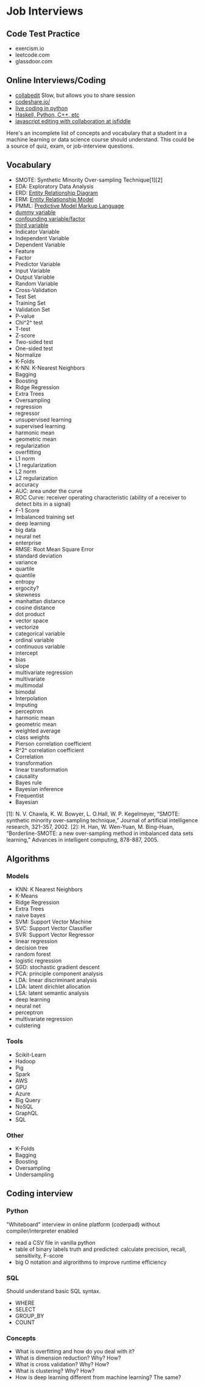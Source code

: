 # Job Interviews

## Code Test Practice

* exercism.io
* leetcode.com
* glassdoor.com

## Online Interviews/Coding

* [collabedit](collabedit.com) Slow, but allows you to share session
* [codeshare.io/](https://codeshare.io/)
* [live coding in python](http://pythontutor.com/live.html#mode=edit)
* [Haskell, Python, C++, etc](http://codepad.org/)
* [javascript editing with collaboration at jsfiddle](https://jsfiddle.net/)

Here's an incomplete list of concepts and vocabulary that a student in a machine learning or data science course should understand.
This could be a source of quiz, exam, or job-interview questions.

## Vocabulary

- SMOTE: Synthetic Minority Over-sampling Technique[1][2]
- EDA: Exploratory Data Analysis
- ERD: [Entity Relationship Diagram](https://en.wikipedia.org/wiki/Entity%E2%80%93relationship_model)
- ERM: [Entity Relationship Model](https://en.wikipedia.org/wiki/Entity%E2%80%93relationship_model)
- PMML: [Predictive Model Markup Language](http://www.kdnuggets.com/faq/pmml.html)
- [dummy variable](http://pandas.pydata.org/pandas-docs/stable/generated/pandas.get_dummies.html)
- [confounding variable/factor](https://en.wikipedia.org/wiki/Confounding)
- [third variable](https://en.wikipedia.org/wiki/Confounding)
- Indicator Variable
- Independent Variable
- Dependent Variable
- Feature
- Factor
- Predictor Variable
- Input Variable
- Output Variable
- Random Variable
- Cross-Validation
- Test Set
- Training Set
- Validation Set
- P-value
- Chi^2^ test
- T-test
- Z-score
- Two-sided test
- One-sided test
- Normalize
- K-Folds
- K-NN: K-Nearest Neighbors
- Bagging
- Boosting
- Ridge Regression
- Extra Trees
- Oversampling
- regression
- regressor
- unsupervised learning
- supervised learning
- harmonic mean
- geometric mean
- regularization
- overfitting
- L1 norm
- L1 regularization
- L2 norm
- L2 regularization
- accuracy
- AUC: area under the curve
- ROC Curve: receiver operating characteristic (ability of a receiver to detect bits in a signal)
- F-1 Score
- Imbalanced training set
- deep learning
- big data
- neural net
- enterprise
- RMSE: Root Mean Square Error
- standard deviation
- variance
- quartile
- quantile
- entropy
- ergocity?
- skewness
- manhattan distance
- cosine distance
- dot product
- vector space
- vectorize
- categorical variable
- ordinal variable
- continuous variable
- intercept
- bias
- slope
- multivariate regression
- multivariate
- multimodal
- bimodal
- Interpolation
- Imputing
- perceptron
- harmonic mean
- geometric mean
- weighted average
- class weights
- Pierson correlation coefficient
- R^2^ correlation coefficient
- Correlation
- transformation
- linear transformation
- causality
- Bayes rule
- Bayesian inference
- Frequentist
- Bayesian

[1]: N. V. Chawla, K. W. Bowyer, L. O.Hall, W. P. Kegelmeyer, “SMOTE: synthetic minority over-sampling technique,” Journal of artificial intelligence research, 321-357, 2002.
[2]: H. Han, W. Wen-Yuan, M. Bing-Huan, “Borderline-SMOTE: a new over-sampling method in imbalanced data sets learning,” Advances in intelligent computing, 878-887, 2005.

## Algorithms

### Models

- KNN: K Nearest Neighbors
- K-Means
- Ridge Regression
- Extra Trees
- naive bayes
- SVM: Support Vector Machine
- SVC: Support Vector Classifier
- SVR: Support Vector Regressor
- linear regression
- decision tree
- random forest
- logistic regression
- SGD: stochastic gradient descent
- PCA: principle component analysis
- LDA: linear discriminant analysis
- LDA: latent dirichlet allocation
- LSA: latent semantic analysis
- deep learning
- neural net
- perceptron
- multivariate regression
- culstering

### Tools

- Scikit-Learn
- Hadoop
- Pig
- Spark
- AWS
- GPU
- Azure
- Big Query
- NoSQL
- GraphQL
- SQL

### Other

- K-Folds
- Bagging
- Boosting
- Oversampling
- Undersampling

## Coding interview

### Python

"Whiteboard" interview in online platform (coderpad) without compiler/interpreter enabled

- read a CSV file in vanilla python
- table of binary labels truth and predicted: calculate precision, recall, sensitivity, F-score
- big O notation and algrorithms to improve runtime efficiency

### SQL 

Should understand basic SQL syntax.

- WHERE
- SELECT
- GROUP_BY
- COUNT

### Concepts

- What is overfitting and how do you deal with it?
- What is dimension reduction? Why? How?
- What is cross validation? Why? How?
- What is clustering? Why? How?
- How is deep learning different from machine learning? The same?

